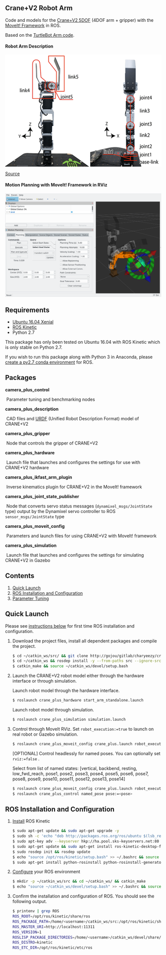 

## Crane+V2 Robot Arm

Code and models for the [Crane+V2 5DOF](https://www.rt-net.jp/products/cranep2?lang=en) (4DOF arm + gripper) with the [MoveIt! Framework](http://moveit.ros.org/) in ROS.

Based on the [TurtleBot Arm code](https://github.com/turtlebot/turtlebot_arm).



#### Robot Arm Description

<div style="width:image width px; font-size:80%; text-align:center;">
<img src="imgs/cranev2_tf.png" width="600" align="middle"/></div>


[Source](https://www.rt-shop.jp/blog/archives/6711)

#### Motion Planning with MoveIt! Framework in RViz 

<div style="width:image width px; font-size:80%; text-align:center;">
<img src="imgs/cranev2_rviz.png" width="600" align="middle"/></div>


## Requirements

- [Ubuntu 16.04 Xenial](http://releases.ubuntu.com/16.04/)
- [ROS Kinetic](http://wiki.ros.org/kinetic/Installation/Ubuntu)
- Python 2.7

This package has only been tested on Ubuntu 16.04 with ROS Kinetic which is only stable on Python 2.7. 

If you wish to run this package along with Python 3 in Anaconda, please [create a py2.7 conda environment](https://www.youtube.com/watch?v=EMF20z-gT5s) for ROS.

## Packages

**camera_plus_control**

​	Parameter tuning and benchmarking nodes

**camera_plus_description**

​	CAD files and [URDF](http://wiki.ros.org/urdf) (Unified Robot Description Format) model of CRANE+V2

**camera_plus_gripper**

​	Node that controls the gripper of CRANE+V2

**camera_plus_hardware**

​	Launch file that launches and configures the settings for use with CRANE+V2 hardware

**camera_plus_ikfast_arm_plugin**

​	Inverse kinematics plugin for CRANE+V2 in the MoveIt! framework

**camera_plus_joint_state_publisher**

​	Node that converts servo status messages (`dynamixel_msgs/JointState` type) output by the Dynamixel servo controller to ROS `sensor_msgs/JointState` type

**camera_plus_moveit_config**

​	Parameters and launch files for using CRANE+V2 with MoveIt! framework

**camera_plus_simulation**

​	Launch file that launches and configures the settings for simulating CRANE+V2 in Gazebo



## Contents

1. [Quick Launch](#quick-launch)
2. [ROS Installation and Configuration](#ros-installation-and-configuration)
3. [Parameter Tuning](/crane_plus_control/README.md)

## Quick Launch

Please see [instructions below](#ros-installation-and-configuration) for first time ROS installation and configuration.


1. Download the project files, install all dependent packages and compile the project.

    ```bash
    $ cd ~/catkin_ws/src/ && git clone http://gojou/gitlab/charyeezy/crane_plus_v2_motion_planning.git
    $ cd ~/catkin_ws && rosdep install -y --from-paths src --ignore-src --rosdistro kinetic 
    $ catkin_make && source ~/catkin_ws/devel/setup.bash
    ```

2. Launch the CRANE+V2 robot model either through the hardware interface or through simulation.

    Launch robot model through the hardware interface.

    ```bash
    $ roslaunch crane_plus_hardware start_arm_standalone.launch
    ```

    Launch robot model through simulation.

    ```bash
    $ roslaunch crane_plus_simulation simulation.launch
    ```

3. Control through MoveIt RViz.  Set `robot_execution:=true` to launch on real robot or Gazebo simulation.

    ```bash
    $ roslaunch crane_plus_moveit_config crane_plus.launch robot_execution:=true
    ```

    [OPTIONAL] Control headlessly for named poses. You can optionally set `rviz:=false` .

    Select from list of named states: [vertical, backbend, resting, low_fwd_reach, pose1, pose2, pose3, pose4, pose5, pose6, pose7, pose8, pose9, pose10, pose11, pose12, pose13, pose14]

    ```bash
    $ roslaunch crane_plus_moveit_config crane_plus.launch robot_execution:=true <rviz:=false>
    $ roslaunch crane_plus_control named_pose pose:=<pose>
    ```



## ROS Installation and Configuration

1. [Install](http://wiki.ros.org/kinetic/Installation/Ubuntu) ROS Kinetic 

    ```bash
    $ sudo apt-get update && sudo apt-get upgrade -y
    $ sudo sh -c 'echo "deb http://packages.ros.org/ros/ubuntu $(lsb_release -sc) main" > /etc/apt/sources.list.d/ros-latest.list'
    $ sudo apt-key adv --keyserver hkp://ha.pool.sks-keyservers.net:80 --recv-key 421C365BD9FF1F717815A3895523BAEEB01FA116
    $ sudo apt-get update && sudo apt-get install ros-kinetic-desktop-full -y
    $ sudo rosdep init && rosdep update
    $ echo "source /opt/ros/kinetic/setup.bash" >> ~/.bashrc && source ~/.bashrc
    $ sudo apt-get install python-rosinstall python-rosinstall-generator python-wstool build-essential -y
    ```

2. [Configure](http://wiki.ros.org/ROS/Tutorials/InstallingandConfiguringROSEnvironment) your ROS environment

    ```bash
    $ mkdir -p ~/catkin_ws/src && cd ~/catkin_ws/ && catkin_make
    $ echo "source ~/catkin_ws/devel/setup.bash" >> ~/.bashrc && source ~/.bashrc
    ```

3. Confirm the installation and configuration of ROS. You should see the following output.

    ```bash
    $ printenv | grep ROS
    ROS_ROOT=/opt/ros/kinetic/share/ros
    ROS_PACKAGE_PATH=/home/<username>/catkin_ws/src:/opt/ros/kinetic/share
    ROS_MASTER_URI=http://localhost:11311
    ROS_VERSION=1
    ROSLISP_PACKAGE_DIRECTORIES=/home/<username>/catkin_ws/devel/share/common-lisp
    ROS_DISTRO=kinetic
    ROS_ETC_DIR=/opt/ros/kinetic/etc/ros
    ```

